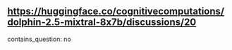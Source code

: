 ## https://huggingface.co/cognitivecomputations/dolphin-2.5-mixtral-8x7b/discussions/20

contains_question: no